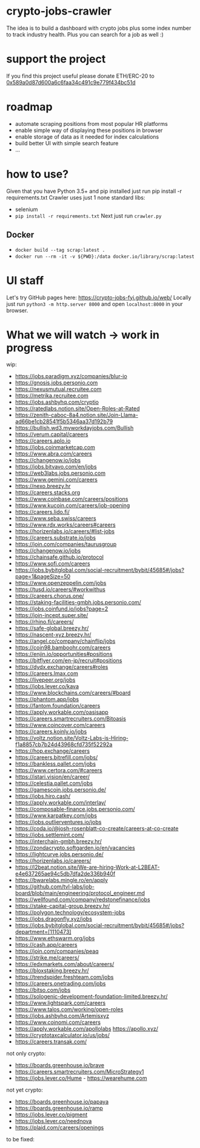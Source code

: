 # crypto-jobs-crawler
The idea is to build a dashboard with crypto jobs plus some index number to track industry health. Plus you can search for a job as well :)

# support the project
If you find this project useful please donate ETH/ERC-20 to [0x589a0d87d600a6c6faa34c491c9e779f434bc51d](https://etherscan.io/address/0x589a0d87d600a6c6faa34c491c9e779f434bc51d)

# roadmap
- automate scraping positions from most popular HR platforms
- enable simple way of displaying these positions in browser
- enable storage of data as it needed for index calculations
- build better UI with simple search feature
- ...

# how to use?
Given that you have Python 3.5+ and pip installed just run pip install -r requirements.txt
Crawler uses just 1 none standard libs:
- selenium 
- `pip install -r requirements.txt`
Next just run `crawler.py`

## Docker
- `docker build --tag scrap:latest .`
- `docker run --rm -it -v ${PWD}:/data docker.io/library/scrap:latest`

# UI staff
Let's try GitHub pages here: https://crypto-jobs-fyi.github.io/web/
Locally just run `python3 -m http.server 8000` and open `localhost:8000` in your browser.

# What we will watch -> work in progress

wip:
- https://jobs.paradigm.xyz/companies/blur-io
- https://gnosis.jobs.personio.com
- https://nexusmutual.recruitee.com
- https://metrika.recruitee.com
- https://jobs.ashbyhq.com/cryptio
- https://ratedlabs.notion.site/Open-Roles-at-Rated
- https://zenith-caboc-8a4.notion.site/Join-Llama-ad66be1cb28541f5b5346aa37d192b79
- https://bullish.wd3.myworkdayjobs.com/Bullish
- https://verum.capital/careers
- https://careers.aplo.io
- https://jobs.coinmarketcap.com
- https://www.abra.com/careers
- https://changenow.io/jobs
- https://jobs.bitvavo.com/en/jobs
- https://web3labs.jobs.personio.com
- https://www.gemini.com/careers
- https://nexo.breezy.hr
- https://careers.stacks.org
- https://www.coinbase.com/careers/positions
- https://www.kucoin.com/careers/job-opening
- https://careers.lido.fi/
- https://www.seba.swiss/careers
- https://www.rdx.works/careers#careers
- https://horizenlabs.io/careers/#list-jobs
- https://careers.substrate.io/jobs
- https://join.com/companies/taurusgroup
- https://changenow.io/jobs
- https://chainsafe.github.io/protocol
- https://www.sofi.com/careers
- https://jobs.bybitglobal.com/social-recruitment/bybit/45685#/jobs?page=1&pageSize=50
- https://www.openzeppelin.com/jobs
- https://tusd.io/careers/#workwithus
- https://careers.chorus.one/
- https://staking-facilities-gmbh.jobs.personio.com/
- https://jobs.coinfund.io/jobs?page=2
- https://join-incept.super.site/
- https://rhino.fi/careers/
- https://safe-global.breezy.hr/
- https://nascent-xyz.breezy.hr/
- https://angel.co/company/chainflip/jobs
- https://coin98.bamboohr.com/careers
- https://enjin.io/opportunities#positions
- https://bitflyer.com/en-jp/recruit#positions
- https://dydx.exchange/careers#roles
- https://careers.lmax.com
- https://livepeer.org/jobs
- https://jobs.lever.co/kava
- https://www.blockchains.com/careers/#board
- https://phantom.app/jobs
- https://fantom.foundation/careers
- https://apply.workable.com/oasisapp
- https://careers.smartrecruiters.com/Bitoasis
- https://www.coincover.com/careers
- https://careers.koinly.io/jobs
- https://voltz.notion.site/Voltz-Labs-is-Hiring-f1a8857cb7b24d43968cfd735f52292a
- https://hop.exchange/careers
- https://careers.bitrefill.com/jobs/
- https://bankless.pallet.com/jobs
- https://www.certora.com/#careers
- https://istari.vision/en/career/
- https://celestia.pallet.com/jobs
- https://gamescoin.jobs.personio.de/
- https://jobs.hiro.cash/
- https://apply.workable.com/interlay/
- https://composable-finance.jobs.personio.com/
- https://www.karpatkey.com/jobs
- https://jobs.outlierventures.io/jobs
- https://coda.io/@josh-rosenblatt-co-create/careers-at-co-create
- https://jobs.settlemint.com/
- https://interchain-gmbh.breezy.hr/
- https://zondacrypto.softgarden.io/en/vacancies
- https://lightcurve.jobs.personio.de/
- https://horizenlabs.io/careers/
- https://l2beat.notion.site/We-are-hiring-Work-at-L2BEAT-e4e637265ae94c5db7dfa2de336b940f
- https://bwarelabs.mingle.ro/en/apply
- https://github.com/tvl-labs/job-board/blob/main/engineering/protocol_engineer.md
- https://wellfound.com/company/redstonefinance/jobs
- https://stake-capital-group.breezy.hr/
- https://polygon.technology/ecosystem-jobs
- https://jobs.dragonfly.xyz/jobs 
- https://jobs.bybitglobal.com/social-recruitment/bybit/45685#/jobs?department=[1110473]
- https://www.ethswarm.org/jobs
- https://cash.app/careers
- https://join.com/companies/peaq
- https://strike.me/careers/
- https://edxmarkets.com/about/careers/
- https://bloxstaking.breezy.hr/
- https://trendspider.freshteam.com/jobs
- https://careers.onetrading.com/jobs
- https://bitso.com/jobs
- https://sologenic-development-foundation-limited.breezy.hr/
- https://www.lightspark.com/careers
- https://www.talos.com/working/open-roles
- https://jobs.ashbyhq.com/Artemisxyz
- https://www.coinomi.com/careers
- https://apply.workable.com/apollolabs  https://apollo.xyz/
- https://cryptotaxcalculator.io/us/jobs/
- https://careers.transak.com/

not only crypto:

- https://boards.greenhouse.io/brave
- https://careers.smartrecruiters.com/MicroStrategy1
- https://jobs.lever.co/Hume - https://wearehume.com

not yet crypto:

- https://boards.greenhouse.io/papaya
- https://boards.greenhouse.io/ramp
- https://jobs.lever.co/pigment
- https://jobs.lever.co/neednova
- https://plaid.com/careers/openings

to be fixed:
